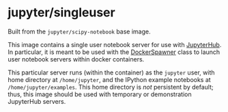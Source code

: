 # jupyter/singleuser

Built from the `jupyter/scipy-notebook` base image.

This image contains a single user notebook server for use with
[JupyterHub](https://github.com/jupyter/jupyterhub). In particular, it is meant
to be used with the
[DockerSpawner](https://github.com/jupyter/dockerspawner/blob/master/dockerspawner/dockerspawner.py)
class to launch user notebook servers within docker containers.

This particular server runs (within the container) as the `jupyter` user, with
home directory at `/home/jupyter`, and the IPython example notebooks at
`/home/jupyter/examples`. This home directory is *not* persistent by default;
thus, this image should be used with temporary or demonstration JupyterHub
servers.
